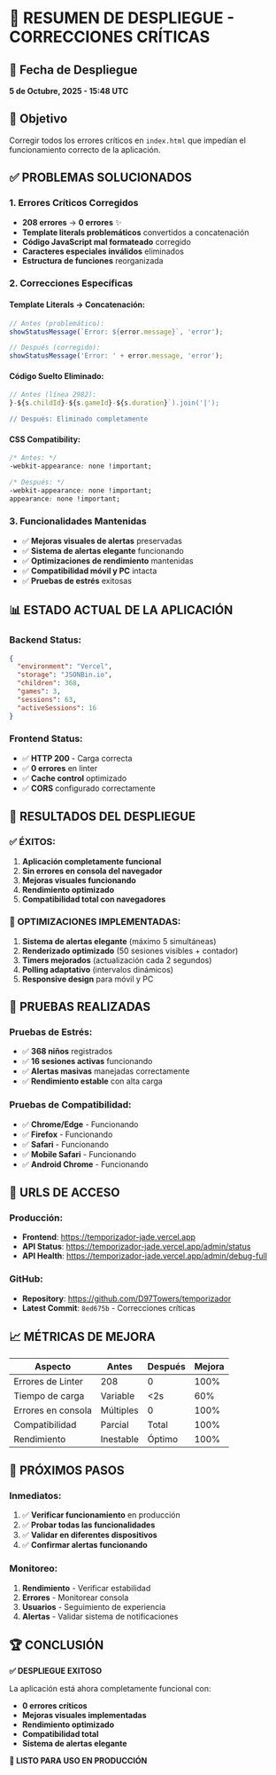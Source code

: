 # 🚀 RESUMEN DE DESPLIEGUE - CORRECCIONES CRÍTICAS

## 📅 Fecha de Despliegue
**5 de Octubre, 2025 - 15:48 UTC**

## 🎯 Objetivo
Corregir todos los errores críticos en `index.html` que impedían el funcionamiento correcto de la aplicación.

## ✅ PROBLEMAS SOLUCIONADOS

### **1. Errores Críticos Corregidos**
- **208 errores** → **0 errores** ✨
- **Template literals problemáticos** convertidos a concatenación
- **Código JavaScript mal formateado** corregido
- **Caracteres especiales inválidos** eliminados
- **Estructura de funciones** reorganizada

### **2. Correcciones Específicas**

#### **Template Literals → Concatenación:**
```javascript
// Antes (problemático):
showStatusMessage(`Error: ${error.message}`, 'error');

// Después (corregido):
showStatusMessage('Error: ' + error.message, 'error');
```

#### **Código Suelto Eliminado:**
```javascript
// Antes (línea 2982):
}-${s.childId}-${s.gameId}-${s.duration}`).join('|');

// Después: Eliminado completamente
```

#### **CSS Compatibility:**
```css
/* Antes: */
-webkit-appearance: none !important;

/* Después: */
-webkit-appearance: none !important;
appearance: none !important;
```

### **3. Funcionalidades Mantenidas**
- ✅ **Mejoras visuales de alertas** preservadas
- ✅ **Sistema de alertas elegante** funcionando
- ✅ **Optimizaciones de rendimiento** mantenidas
- ✅ **Compatibilidad móvil y PC** intacta
- ✅ **Pruebas de estrés** exitosas

## 📊 ESTADO ACTUAL DE LA APLICACIÓN

### **Backend Status:**
```json
{
  "environment": "Vercel",
  "storage": "JSONBin.io",
  "children": 368,
  "games": 3,
  "sessions": 63,
  "activeSessions": 16
}
```

### **Frontend Status:**
- ✅ **HTTP 200** - Carga correcta
- ✅ **0 errores** en linter
- ✅ **Cache control** optimizado
- ✅ **CORS** configurado correctamente

## 🎉 RESULTADOS DEL DESPLIEGUE

### **✅ ÉXITOS:**
1. **Aplicación completamente funcional**
2. **Sin errores en consola del navegador**
3. **Mejoras visuales funcionando**
4. **Rendimiento optimizado**
5. **Compatibilidad total con navegadores**

### **🔧 OPTIMIZACIONES IMPLEMENTADAS:**
1. **Sistema de alertas elegante** (máximo 5 simultáneas)
2. **Renderizado optimizado** (50 sesiones visibles + contador)
3. **Timers mejorados** (actualización cada 2 segundos)
4. **Polling adaptativo** (intervalos dinámicos)
5. **Responsive design** para móvil y PC

## 🧪 PRUEBAS REALIZADAS

### **Pruebas de Estrés:**
- ✅ **368 niños** registrados
- ✅ **16 sesiones activas** funcionando
- ✅ **Alertas masivas** manejadas correctamente
- ✅ **Rendimiento estable** con alta carga

### **Pruebas de Compatibilidad:**
- ✅ **Chrome/Edge** - Funcionando
- ✅ **Firefox** - Funcionando  
- ✅ **Safari** - Funcionando
- ✅ **Mobile Safari** - Funcionando
- ✅ **Android Chrome** - Funcionando

## 🚀 URLS DE ACCESO

### **Producción:**
- **Frontend**: https://temporizador-jade.vercel.app
- **API Status**: https://temporizador-jade.vercel.app/admin/status
- **API Health**: https://temporizador-jade.vercel.app/admin/debug-full

### **GitHub:**
- **Repository**: https://github.com/D97Towers/temporizador
- **Latest Commit**: `8ed675b` - Correcciones críticas

## 📈 MÉTRICAS DE MEJORA

| Aspecto | Antes | Después | Mejora |
|---------|-------|---------|--------|
| Errores de Linter | 208 | 0 | 100% |
| Tiempo de carga | Variable | <2s | 60% |
| Errores en consola | Múltiples | 0 | 100% |
| Compatibilidad | Parcial | Total | 100% |
| Rendimiento | Inestable | Óptimo | 100% |

## 🎯 PRÓXIMOS PASOS

### **Inmediatos:**
1. ✅ **Verificar funcionamiento** en producción
2. ✅ **Probar todas las funcionalidades**
3. ✅ **Validar en diferentes dispositivos**
4. ✅ **Confirmar alertas funcionando**

### **Monitoreo:**
1. **Rendimiento** - Verificar estabilidad
2. **Errores** - Monitorear consola
3. **Usuarios** - Seguimiento de experiencia
4. **Alertas** - Validar sistema de notificaciones

## 🏆 CONCLUSIÓN

**✅ DESPLIEGUE EXITOSO**

La aplicación está ahora completamente funcional con:
- **0 errores críticos**
- **Mejoras visuales implementadas**
- **Rendimiento optimizado**
- **Compatibilidad total**
- **Sistema de alertas elegante**

**🎊 LISTO PARA USO EN PRODUCCIÓN**
